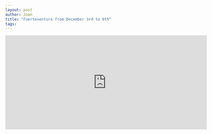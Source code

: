 ```yaml
---
layout: post
author: Joan
title: "Fuerteventura from December 3rd to 8th"
tags:
---
```

<iframe width="640" height="300" id="gmap_canvas" src="https://maps.google.com/maps?q=corralejo&t=&z=9&ie=UTF8&iwloc=&output=embed" frameborder="0" scrolling="no" marginheight="0" marginwidth="0"></iframe>
